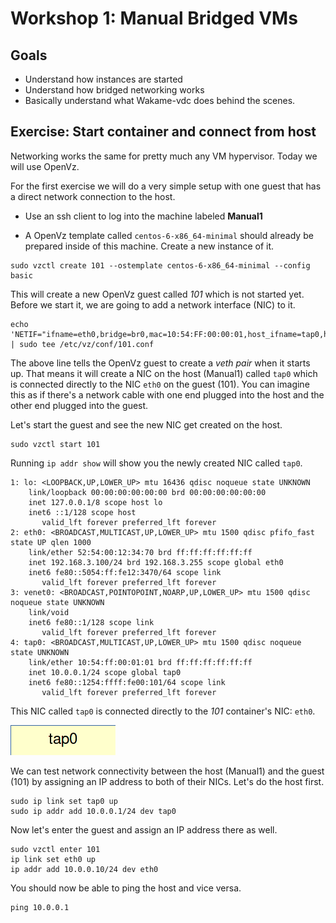 # Workshop 1: Manual Bridged VMs

## Goals

* Understand how instances are started
* Understand how bridged networking works
* Basically understand what Wakame-vdc does behind the scenes.

## Exercise: Start container and connect from host

Networking works the same for pretty much any VM hypervisor. Today we will use OpenVz.

For the first exercise we will do a very simple setup with one guest that has a direct network connection to the host.

* Use an ssh client to log into the machine labeled **Manual1**

* A OpenVz template called `centos-6-x86_64-minimal` should already be prepared inside of this machine. Create a new instance of it.

```
sudo vzctl create 101 --ostemplate centos-6-x86_64-minimal --config basic
```

This will create a new OpenVz guest called *101* which is not started yet. Before we start it, we are going to add a network interface (NIC) to it.

```
echo 'NETIF="ifname=eth0,bridge=br0,mac=10:54:FF:00:00:01,host_ifname=tap0,host_mac=10:54:FF:00:01:01"' | sudo tee /etc/vz/conf/101.conf
```

The above line tells the OpenVz guest to create a *veth pair* when it starts up. That means it will create a NIC on the host (Manual1) called `tap0` which is connected directly to the NIC `eth0` on the guest (101). You can imagine this as if there's a network cable with one end plugged into the host and the other end plugged into the guest.

Let's start the guest and see the new NIC get created on the host.

```
sudo vzctl start 101
```

Running `ip addr show` will show you the newly created NIC called `tap0`.

```
1: lo: <LOOPBACK,UP,LOWER_UP> mtu 16436 qdisc noqueue state UNKNOWN 
    link/loopback 00:00:00:00:00:00 brd 00:00:00:00:00:00
    inet 127.0.0.1/8 scope host lo
    inet6 ::1/128 scope host 
       valid_lft forever preferred_lft forever
2: eth0: <BROADCAST,MULTICAST,UP,LOWER_UP> mtu 1500 qdisc pfifo_fast state UP qlen 1000
    link/ether 52:54:00:12:34:70 brd ff:ff:ff:ff:ff:ff
    inet 192.168.3.100/24 brd 192.168.3.255 scope global eth0
    inet6 fe80::5054:ff:fe12:3470/64 scope link 
       valid_lft forever preferred_lft forever
3: venet0: <BROADCAST,POINTOPOINT,NOARP,UP,LOWER_UP> mtu 1500 qdisc noqueue state UNKNOWN 
    link/void 
    inet6 fe80::1/128 scope link 
       valid_lft forever preferred_lft forever
4: tap0: <BROADCAST,MULTICAST,UP,LOWER_UP> mtu 1500 qdisc noqueue state UNKNOWN 
    link/ether 10:54:ff:00:01:01 brd ff:ff:ff:ff:ff:ff
    inet 10.0.0.1/24 scope global tap0
    inet6 fe80::1254:ffff:fe00:101/64 scope link 
       valid_lft forever preferred_lft forever
```

This NIC called `tap0` is connected directly to the *101* container's NIC: `eth0`.

![OpenVz container 101 with tap0](images/01_01_101-tap0.png)

We can test network connectivity between the host (Manual1) and the guest (101) by assigning an IP address to both of their NICs. Let's do the host first.

```
sudo ip link set tap0 up
sudo ip addr add 10.0.0.1/24 dev tap0
```

Now let's enter the guest and assign an IP address there as well.

```
sudo vzctl enter 101
ip link set eth0 up
ip addr add 10.0.0.10/24 dev eth0
```

You should now be able to ping the host and vice versa.

```
ping 10.0.0.1
```
